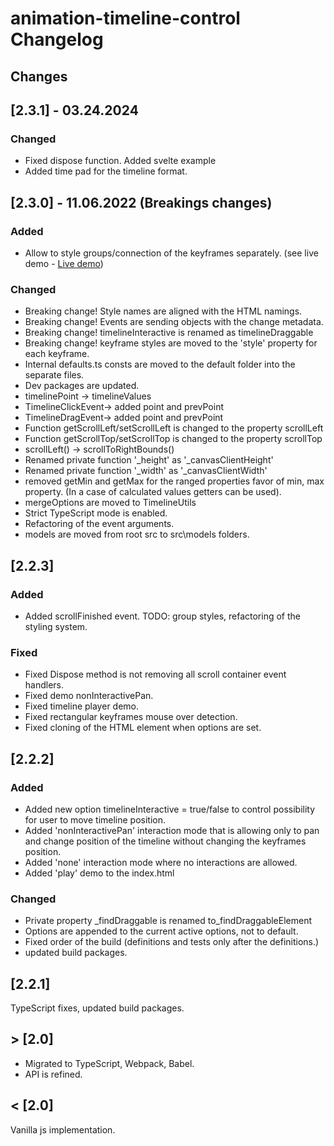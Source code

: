 # animation-timeline-control Changelog

## Changes

## [2.3.1] - 03.24.2024

### Changed

- Fixed dispose function. Added svelte example
- Added time pad for the timeline format.

## [2.3.0] - 11.06.2022 (Breakings changes)

### Added

- Allow to style groups/connection of the keyframes separately.
(see live demo - [Live demo](https://ievgennaida.github.io/animation-timeline-control/))

### Changed

- Breaking change! Style names are aligned with the HTML namings.
- Breaking change! Events are sending objects with the change metadata.
- Breaking change! timelineInteractive is renamed as timelineDraggable
- Breaking change! keyframe styles are moved to the 'style' property for each keyframe.
- Internal defaults.ts consts are moved to the default folder into the separate files.
- Dev packages are updated.
- timelinePoint -> timelineValues
- TimelineClickEvent-> added point and prevPoint
- TimelineDragEvent-> added point and prevPoint
- Function getScrollLeft/setScrollLeft is changed to the property scrollLeft
- Function getScrollTop/setScrollTop is changed to the property scrollTop
- scrollLeft() -> scrollToRightBounds()
- Renamed private function '_height' as '_canvasClientHeight'
- Renamed private function '_width' as '_canvasClientWidth'
- removed getMin and getMax for the ranged properties favor of min, max property. (In a case of calculated values getters can be used).
- mergeOptions are moved to TimelineUtils
- Strict TypeScript mode is enabled.
- Refactoring of the event arguments.
- models are moved from root src to src\models folders.

## [2.2.3]

### Added

- Added scrollFinished event.
TODO: group styles, refactoring of the styling system.

### Fixed

- Fixed Dispose method is not removing all scroll container event handlers.
- Fixed demo nonInteractivePan.
- Fixed timeline player demo.
- Fixed rectangular keyframes mouse over detection.
- Fixed cloning of the HTML element when options are set.

## [2.2.2]

### Added

- Added new option timelineInteractive = true/false to control possibility for user to move timeline position.
- Added 'nonInteractivePan' interaction mode that is allowing only to pan and change position of the timeline without changing the keyframes position.
- Added 'none' interaction mode where no interactions are allowed.
- Added 'play' demo to the index.html

### Changed

- Private property _findDraggable is renamed to_findDraggableElement
- Options are appended to the current active options, not to default.
- Fixed order of the build (definitions and tests only after the definitions.)
- updated build packages.

## [2.2.1]

 TypeScript fixes, updated build packages.

## > [2.0]

- Migrated to TypeScript, Webpack, Babel.
- API is refined.

## < [2.0]

Vanilla js implementation.
